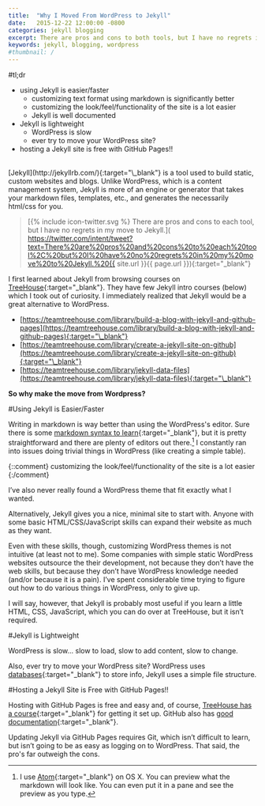 ```yaml
---
title:  "Why I Moved From WordPress to Jekyll"
date:   2015-12-22 12:00:00 -0800
categories: jekyll blogging
excerpt: There are pros and cons to both tools, but I have no regrets in my move to Jekyll.
keywords: jekyll, blogging, wordpress
#thumbnail: /
---
```

#tl;dr

- using Jekyll is easier/faster
  - customizing text format using markdown is significantly better
  - customizing the look/feel/functionality of the site is a lot easier
  - Jekyll is well documented
- Jekyll is lightweight
  - WordPress is slow
  - ever try to move your WordPress site?
- hosting a Jekyll site is free with GitHub Pages!!

<br />
[Jekyll](http://jekyllrb.com/){:target="\_blank"} is a tool used to build static, custom websites and blogs. Unlike WordPress, which is a content management system, Jekyll is more of an engine or generator that takes your markdown files, templates, etc., and generates the necessarily html/css for you.

> [{% include icon-twitter.svg %}  There are pros and cons to each tool, but I have no regrets in my move to Jekyll.]( https://twitter.com/intent/tweet?text=There%20are%20pros%20and%20cons%20to%20each%20tool%2C%20but%20I%20have%20no%20regrets%20in%20my%20move%20to%20Jekyll.%20{{ site.url }}{{ page.url }}){:target="\_blank"}


I first learned about Jekyll from browsing courses on [TreeHouse](https://teamtreehouse.com/){:target="\_blank"}. They have few Jekyll intro courses (below) which I took out of curiosity. I immediately realized that Jekyll would be a great alternative to WordPress.

- [https://teamtreehouse.com/library/build-a-blog-with-jekyll-and-github-pages](https://teamtreehouse.com/library/build-a-blog-with-jekyll-and-github-pages){:target="\_blank"}
- [https://teamtreehouse.com/library/create-a-jekyll-site-on-github](https://teamtreehouse.com/library/create-a-jekyll-site-on-github){:target="\_blank"}
- [https://teamtreehouse.com/library/jekyll-data-files](https://teamtreehouse.com/library/jekyll-data-files){:target="\_blank"}

**So why make the move from Wordpress?**

#Using Jekyll is Easier/Faster

Writing in markdown is way better than using the WordPress's editor. Sure there is some [markdown syntax to learn](http://assemble.io/docs/Cheatsheet-Markdown.html){:target="\_blank"}, but it is pretty straightforward and there are plenty of editors out there.[^1] I constantly ran into issues doing trivial things in WordPress (like creating a simple table).

{::comment}
  customizing the look/feel/functionality of the site is a lot easier
{:/comment}

I’ve also never really found a WordPress theme that fit exactly what I wanted.

Alternatively, Jekyll gives you a nice, minimal site to start with. Anyone with some basic HTML/CSS/JavaScript skills can expand their website as much as they want.

Even with these skills, though, customizing WordPress themes is not intuitive (at least not to me). Some companies with simple static WordPress websites outsource the their development, not because they don’t have the web skills, but because they don’t have WordPress knowledge needed (and/or because it is a pain).
I’ve spent considerable time trying to figure out how to do various things in WordPress, only to give up.

I will say, however, that Jekyll is probably most useful if you learn a little HTML, CSS, JavaScript, which you can do over at TreeHouse, but it isn’t required.

#Jekyll is Lightweight

WordPress is slow... slow to load, slow to add content, slow to change.

Also, ever try to move your WordPress site? WordPress uses [databases](https://codex.wordpress.org/Database_Description){:target="\_blank"} to store info, Jekyll uses a simple file structure.

#Hosting a Jekyll Site is Free with GitHub Pages!!

Hosting with GitHub Pages is free and easy and, of course, [TreeHouse has a course](https://teamtreehouse.com/library/build-a-blog-with-jekyll-and-github-pages){:target="\_blank"} for getting it set up. GitHub also has [good documentation](https://pages.github.com){:target="\_blank"}.

Updating Jekyll via GitHub Pages requires Git, which isn’t difficult to learn, but isn’t going to be as easy as logging on to WordPress. That said, the pro's far outweigh the cons.

[^1]: I use [Atom](https://atom.io){:target="\_blank"} on OS X. You can preview what the markdown will look like. You can even put it in a pane and see the preview as you type.
